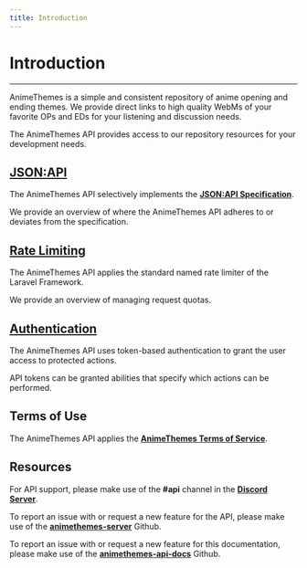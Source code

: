 ```yaml
---
title: Introduction
---
```


# Introduction

---

AnimeThemes is a simple and consistent repository of anime opening and ending themes. We provide direct links to high quality WebMs of your favorite OPs and EDs for your listening and discussion needs.

The AnimeThemes API provides access to our repository resources for your development needs.

## [JSON:API](/jsonapi/)

The AnimeThemes API selectively implements the [**JSON:API Specification**](https://jsonapi.org/format/).

We provide an overview of where the AnimeThemes API adheres to or deviates from the specification.

## [Rate Limiting](/ratelimiting/)

The AnimeThemes API applies the standard named rate limiter of the Laravel Framework.

We provide an overview of managing request quotas.

## [Authentication](/authentication/)

The AnimeThemes API uses token-based authentication to grant the user access to protected actions.

API tokens can be granted abilities that specify which actions can be performed.

## Terms of Use

The AnimeThemes API applies the [**AnimeThemes Terms of Service**](/terms-of-service).

## Resources

For API support, please make use of the **#api** channel in the [**Discord Server**](https://discordapp.com/invite/m9zbVyQ).

To report an issue with or request a new feature for the API, please make use of the [**animethemes-server**](https://github.com/AnimeThemes/animethemes-server) Github.

To report an issue with or request a new feature for this documentation, please make use of the [**animethemes-api-docs**](https://github.com/AnimeThemes/animethemes-api-docs) Github.
